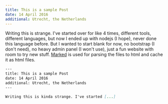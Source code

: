 ```yaml
---
title: This is a sample Post
date: 14 April 2016
additional: Utrecht, the Netherlands
---
```


Writing this is strange. I've started over for like 4 times, different tools, different languages, but now I ended up with nodejs (I hope), never done this language before. But I wanted to start blank for now, no bootstrap (I don't need), no heavy admin panel (I won't use), just a fun website with room to try new stuff. [Marked](https://github.com/chjj/marked) is used for parsing the files to html and cache it as html files.

```markdown
‑‑‑
title: This is a sample Post
date: 14 April 2016
additional: Utrecht, the Netherlands
‑‑‑

Writing this is kinda strange. I've started [...]
```
